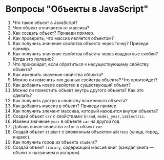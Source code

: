 # Вопросы "Объекты в JavaScript"

1. Что такое объект в JavaScript?
2. Чем объект отличается от массива?
3. Как создать объект? Приведи пример.
4. Как проверить, что массив является объектом?
5. Как получить значение свойства объекта через точку? Приведи пример.
6. Как получить значение свойства объекта через квадратные скобки? Когда это полезно?
7. Что произойдет, если обратиться к несуществующему свойству объекта?
8. Как изменить значение свойства объекта?
9. Можно ли изменить тип данных свойства объекта? Что произойдет?
10. Как добавить новое свойство в существующий объект?
11. Можно ли поместить объект внутрь другого объекта? Как это сделать?
12. Как получить доступ к свойству вложенного объекта?
13. Как добавить массив в объект? Приведи пример.
14. Как получить элемент массива, который находится внутри объекта?
15. Создай объект `car` с свойствами: `brand`, `model`, `year`, `isElectric`.
16. Измени значение `year` в объекте `car` на другой год.
17. Добавь новое свойство `color` в объект `car`.
18. Создай объект `student` с вложенным объектом `address` (улица, город, индекс).
19. Как получить город из объекта `student`?
20. Создай объект `library`, содержащий массив книг (каждая книга — объект с названием и автором).

